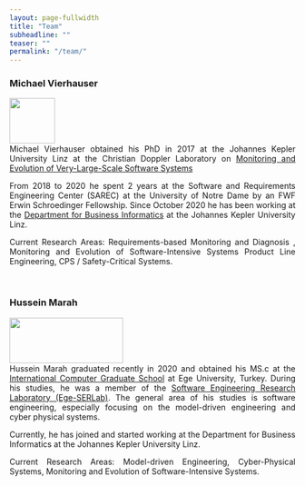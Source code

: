 ```yaml
---
layout: page-fullwidth
title: "Team"
subheadline: ""
teaser: ""
permalink: "/team/"
---
```



### Michael Vierhauser
<p style="line-height:85%"/>


<div class="row">
    <div class="small-2 columns">
     <img src="https://se.jku.at/wp-content/uploads/2019/09/UnivAss-michael.jpg" height="80" alt="">
    </div><!-- /.medium-4.columns -->
    <div class="large-10 columns">
<div align="justify">     
<p style="margin-top:1px">
Michael Vierhauser obtained his PhD in 2017 at the Johannes Kepler University Linz at the Christian Doppler Laboratory on <a href="http://mevss.jku.at" target="_new">Monitoring and Evolution of Very-Large-Scale Software Systems</a>
</p>
<p style="margin-top:1px">
From 2018 to 2020 he spent 2 years at the Software and Requirements Engineering Center (SAREC) at the University of Notre Dame by an FWF Erwin Schroedinger Fellowship.
Since October 2020 he has been working at the <a href ="http://se.jku.at" target="_new">Department for Business Informatics</a> at the Johannes Kepler University Linz.
</p>
<p style="margin-top:1px">
Current Research Areas: Requirements-based Monitoring and Diagnosis , Monitoring and Evolution of Software-Intensive Systems Product Line Engineering, CPS / Safety-Critical Systems.
</p>
</div>
    </div><!-- /.medium-4.columns -->

</div><!-- /.row -->

<br>


### Hussein Marah
<p style="line-height:85%"/>
<div class="row">
    <div class="large-2 columns" align="center">
      <img src="{{ site.urlimg }}hmarah.jpg" height="80" width="200" alt="">
    </div><!-- /.medium-4.columns -->
    <div class="large-6 columns">
<div align="justify">     
<p style="margin-top:1px">
Hussein Marah graduated recently in 2020 and obtained his MS.c at the <a href="https://ube.ege.edu.tr/eng-/Homepage.html" target="_new">International Computer Graduate School</a> at Ege University, Turkey. During his studies, he was a member of the <a href="http://akademik.ube.ege.edu.tr/serlab/index.html" target="_new">Software Engineering Research Laboratory (Ege-SERLab)</a>. The general area of his studies is software engineering, especially focusing on the model-driven engineering and cyber physical systems.
</p>
<p style="margin-top:1px">
Currently, he has joined and started working at the Department for Business Informatics at the Johannes Kepler University Linz.
</p>
<p style="margin-top:1px">
Current Research Areas: Model-driven Engineering, Cyber-Physical Systems, Monitoring and Evolution of Software-Intensive Systems.
</p>
</div>
    </div><!-- /.medium-4.columns -->

</div><!-- /.row -->

<br>